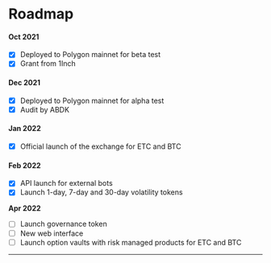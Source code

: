 # Roadmap

#### Oct 2021

* [x] Deployed to Polygon mainnet for beta test
* [x] Grant from 1Inch

#### Dec 2021

* [x] Deployed to Polygon mainnet for alpha test
* [x] Audit by ABDK

#### Jan 2022

* [x] Official launch of the exchange for ETC and BTC

#### Feb 2022

* [x] API launch for external bots
* [x] Launch 1-day, 7-day and 30-day volatility tokens

**Apr 2022**

* [ ] Launch governance token
* [ ] New web interface
* [ ] Launch option vaults with risk managed products for ETC and BTC

****

